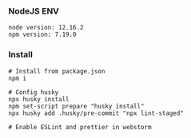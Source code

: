 ### NodeJS ENV
```
node version: 12.16.2
npm version: 7.19.0
```

### Install
```
# Install from package.json
npm i

# Config husky
npx husky install
npm set-script prepare "husky install"
npx husky add .husky/pre-commit "npx lint-staged"

# Enable ESLint and prettier in webstorm
```